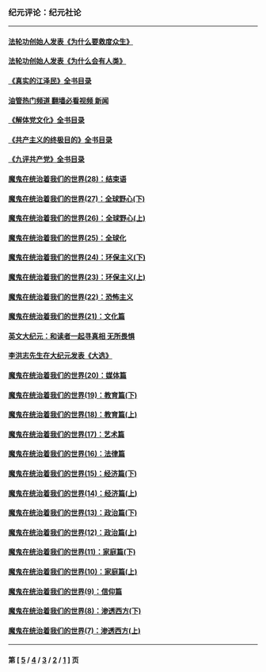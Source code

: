 ### 纪元评论：纪元社论
---
#### [法轮功创始人发表《为什么要救度众生》](../../pages/nsc422/n13975246.md?05130330) 
#### [法轮功创始人发表《为什么会有人类》](../../pages/nsc422/n13912117.md?05130330) 
#### [《真实的江泽民》全书目录](../../pages/nsc422/n13721399.md?05130330) 
#### [油管热门频道 翻墙必看视频 新闻](ok?05130330)
#### [《解体党文化》全书目录](../../pages/nsc422/n13721157.md?05130330) 
#### [《共产主义的终极目的》全书目录](../../pages/nsc422/n13721048.md?05130330) 
#### [《九评共产党》全书目录](../../pages/nsc422/n13708085.md?05130330) 
#### [魔鬼在统治着我们的世界(28)：结束语](../../pages/nsc422/n10936246.md?05130330) 
#### [魔鬼在统治着我们的世界(27)：全球野心(下)](../../pages/nsc422/n10928319.md?05130330) 
#### [魔鬼在统治着我们的世界(26)：全球野心(上)](../../pages/nsc422/n10900318.md?05130330) 
#### [魔鬼在统治着我们的世界(25)：全球化](../../pages/nsc422/n10788205.md?05130330) 
#### [魔鬼在统治着我们的世界(24)：环保主义(下)](../../pages/nsc422/n10695307.md?05130330) 
#### [魔鬼在统治着我们的世界(23)：环保主义(上)](../../pages/nsc422/n10688613.md?05130330) 
#### [魔鬼在统治着我们的世界(22)：恐怖主义](../../pages/nsc422/n10614727.md?05130330) 
#### [魔鬼在统治着我们的世界(21)：文化篇](../../pages/nsc422/n10597706.md?05130330) 
#### [英文大纪元：和读者一起寻真相 无所畏惧](../../pages/nsc422/n12542027.md?05130330) 
#### [李洪志先生在大纪元发表《大选》](../../pages/nsc422/n12534746.md?05130330) 
#### [魔鬼在统治着我们的世界(20)：媒体篇](../../pages/nsc422/n10586579.md?05130330) 
#### [魔鬼在统治着我们的世界(19)：教育篇(下)](../../pages/nsc422/n10564808.md?05130330) 
#### [魔鬼在统治着我们的世界(18)：教育篇(上)](../../pages/nsc422/n10526970.md?05130330) 
#### [魔鬼在统治着我们的世界(17)：艺术篇](../../pages/nsc422/n10499093.md?05130330) 
#### [魔鬼在统治着我们的世界(16)：法律篇](../../pages/nsc422/n10485969.md?05130330) 
#### [魔鬼在统治着我们的世界(15)：经济篇(下)](../../pages/nsc422/n10469975.md?05130330) 
#### [魔鬼在统治着我们的世界(14)：经济篇(上)](../../pages/nsc422/n10457370.md?05130330) 
#### [魔鬼在统治着我们的世界(13)：政治篇(下)](../../pages/nsc422/n10448270.md?05130330) 
#### [魔鬼在统治着我们的世界(12)：政治篇(上)](../../pages/nsc422/n10444576.md?05130330) 
#### [魔鬼在统治着我们的世界(11)：家庭篇(下)](../../pages/nsc422/n10440961.md?05130330) 
#### [魔鬼在统治着我们的世界(10)：家庭篇(上)](../../pages/nsc422/n10435448.md?05130330) 
#### [魔鬼在统治着我们的世界(9)：信仰篇](../../pages/nsc422/n10432159.md?05130330) 
#### [魔鬼在统治着我们的世界(8)：渗透西方(下)](../../pages/nsc422/n10429603.md?05130330) 
#### [魔鬼在统治着我们的世界(7)：渗透西方(上)](../../pages/nsc422/n10426013.md?05130330) 

---
#### 第 [ [5](./5.md?05130330) / [4](./4.md?05130330) / [3](./3.md?05130330) / [2](./2.md?05130330) / [1](./1.md?05130330) ] 页
